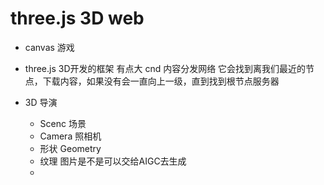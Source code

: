 # three.js   3D web

- canvas 游戏

- three.js 3D开发的框架
    有点大
    cnd 内容分发网络 它会找到离我们最近的节点，下载内容，如果没有会一直向上一级，直到找到根节点服务器

- 3D
    导演
    - Scenc 场景
    - Camera 照相机
    - 形状
        Geometry
    - 纹理
        图片是不是可以交给AIGC去生成
    - 